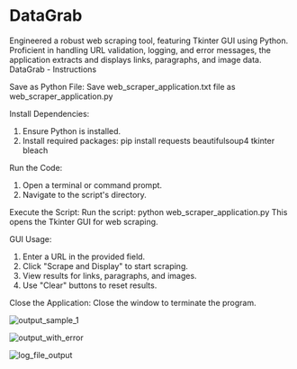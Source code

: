 # DataGrab
Engineered a robust web scraping tool, featuring Tkinter GUI using Python. Proficient in handling URL validation, logging, and error messages, the application extracts and displays links, paragraphs, and image data.
DataGrab - Instructions

Save as Python File:
Save web_scraper_application.txt file as web_scraper_application.py

Install Dependencies:
1. Ensure Python is installed.
2. Install required packages:
pip install requests beautifulsoup4 tkinter bleach

Run the Code:
1. Open a terminal or command prompt.
2. Navigate to the script's directory.

Execute the Script:
Run the script:
python web_scraper_application.py
This opens the Tkinter GUI for web scraping.

GUI Usage:
1. Enter a URL in the provided field.
2. Click "Scrape and Display" to start scraping.
3. View results for links, paragraphs, and images.
4. Use "Clear" buttons to reset results.

Close the Application:
Close the window to terminate the program.



![output_sample_1](https://github.com/user-attachments/assets/4209c976-2c83-4c17-99c5-01fc24ec0d58)


![output_with_error](https://github.com/user-attachments/assets/c152c394-27a7-49b7-8eb9-1f7b667971ab)



![log_file_output](https://github.com/user-attachments/assets/e583f477-28f6-4fc1-9b6c-8caec5598658)

